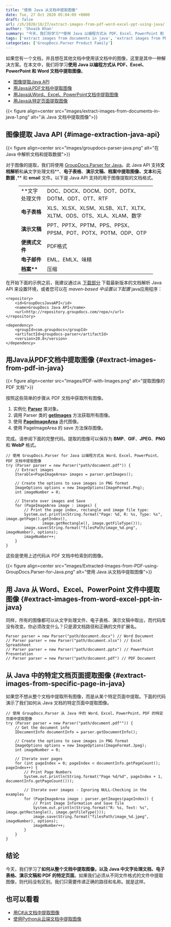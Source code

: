 ```yaml
---
title: "使用 Java 从文档中提取图像"
date: Tue, 27 Oct 2020 05:04:09 +0000
draft: false
url: /zh/2020/10/27/extract-images-from-pdf-word-excel-ppt-using-java/
author: 'Shoaib Khan'
summary: "今天，我们将学习**使用 Java 以编程方式从 PDF、Excel、PowerPoint 和 Word 文档中提取图像**。 对于图像的提取，我们将使用 [GroupDocs.Parser for Java][1]。 此 Java API 支持从文字处理文档、电子表格、演示文稿、档案和电子邮件文档中解析文档和提取图像、文本和元数据。 提取的图像可以保存为 **BMP**、**GIF**、**JPEG**、**PNG** 和 **WebP** 格式。"
tags: ['extract images from documents in java', 'extract images from PDF in Java', 'extract images from word in java', 'extract images in Java']
categories: ['GroupDocs.Parser Product Family']
---
```


如果您有一个文档，并且想在其他文档中使用该文档中的图像，这里是其中一种解决方案。在本文中，我们将学习**使用 Java 以编程方式从 PDF、Excel、PowerPoint 和 Word 文档中提取图像**。

* [图像提取Java API][2]
* [用Java从PDF文档中提取图像][3]
* [用Java从Word、Excel、PowerPoint文档中提取图像][4]
* [用Java从特定页面提取图像][5]



{{< figure align=center src="images/extract-images-from-documents-in-java-1.png" alt="从 Java 文档中提取图像">}}


## 图像提取 Java API {#image-extraction-java-api}



{{< figure align=center src="images/groupdocs-parser-java.png" alt="在 Java 中解析文档和提取数据">}}


对于图像的提取，我们将使用 [GroupDocs.Parser for Java][6]。此 Java API 支持**文档解析**和**从**文字处理文档**、**电子表格**、**演示文稿、档案中提取图像、文本**和**元数据** ,** 和 **email** 文件。以下是 Java API 支持的用于图像提取的文档格式。

<figure class="wp-block-table is-style-stripes"><table><tbody><tr><td>**文字处理文件</td><td>DOC、DOCX、DOCM、DOT、DOTX、DOTM、ODT、OTT、RTF</td></tr><tr><td><strong>电子表格</strong></td><td>XLS、XLSX、XLSM、XLSB、XLT、XLTX、XLTM、ODS、OTS、XLA、XLAM、数字</td></tr><tr><td><strong>演示文稿</strong></td><td>PPT、PPTX、PPTM、PPS、PPSX、PPSM、POT、POTX、POTM、ODP、OTP</td></tr><tr><td><strong>便携式文件</strong></td><td>PDF格式</td></tr><tr><td><strong>电子邮件</strong></td><td>EML、EMLX、味精</td></tr><tr><td><strong>档案**</strong></td><td>压缩</td></tr></tbody></table></figure>

在开始下面的示例之前，我建议通过从 [下载部分][7] 下载最新版本的文档解析 Java API 来设置环境，或者您可以在 **maven-based* 中设置以下配置* java应用程序：

```
<repository>
	<id>GroupDocsJavaAPI</id>
	<name>GroupDocs Java API</name>
	<url>http://repository.groupdocs.com/repo/</url>
</repository>
```
```
<dependency>
	<groupId>com.groupdocs</groupId>
	<artifactId>groupdocs-parser</artifactId>
	<version>20.8</version> 
</dependency>
```

## 用Java从PDF文档中提取图像 {#extract-images-from-pdf-in-java}



{{< figure align=center src="images/PDF-with-Images.png" alt="提取图像的 PDF 文档">}}


按照这些简单的步骤从 PDF 文档中获取所有图像。

1. 实例化 [**Parser**][8] 类对象。
2. 调用 Parser 类的 **[getImages][9]** 方法获取所有图像。
3. 使用 **[PageImageArea][10]** 迭代图像。
4. 使用 PageImageArea 的 save 方法保存图像。

完成。请参阅下面的完整代码。提取的图像可以保存为 **BMP**、**GIF**、**JPEG**、**PNG** 和 **WebP** 格式。

```
// 使用 GroupDocs.Parser for Java 以编程方式从 Word、Excel、PowerPoint、PDF 文档中提取图像
try (Parser parser = new Parser("path/document.pdf")) {
	// Extract images
	Iterable<PageImageArea> images = parser.getImages();

	// Create the options to save images in PNG format
	ImageOptions options = new ImageOptions(ImageFormat.Png);
	int imageNumber = 0;

	// Iterate over images and Save
	for (PageImageArea image : images) {
		// Print the page index, rectangle and image file type:
		System.out.println(String.format("Page: %d, R: %s, Type: %s", image.getPage().getIndex(), 
				image.getRectangle(), image.getFileType()));
		image.save(String.format("filesPath/image_%d.png", imageNumber), options);
		imageNumber++;
	}
}
```

这些是使用上述代码从 PDF 文档中检索到的图像。



{{< figure align=center src="images/Extracted-Images-from-PDF-using-GroupDocs.Parser-for-Java.png" alt="使用 Java 从文档中提取图像">}}


## 用 Java 从 Word、Excel、PowerPoint 文件中提取图像 {#extract-images-from-word-excel-ppt-in-java}

同样，所有的图像都可以从文字处理文件、电子表格、演示文稿中取出，而代码库没有改变。你必须改变什么？只是源文档路径和正确的文件扩展名。

```
Parser parser = new Parser("path/document.docx") // Word Document
// Parser parser = new Parser("path/document.xlsx") // Excel Spreadsheet
// Parser parser = new Parser("path/document.pptx") // PowerPoint Presentation
// Parser parser = new Parser("path/document.pdf") // PDF Document

```

## 从 Java 中的特定文档页面提取图像 {#extract-images-from-specific-page-in-java}

如果您不想从整个文档中提取所有图像，而是从某个特定页面中提取。下面的代码演示了我们如何从 Java 文档的特定页面中提取图像。

```
// 使用 GroupDocs.Parser 从 Java 中的 Word、Excel、PowerPoint、PDF 的特定页面中提取图像
try (Parser parser = new Parser("path/document.pdf"")) {
	// Get the document info
	IDocumentInfo documentInfo = parser.getDocumentInfo();

	// Create the options to save images in PNG format
	ImageOptions options = new ImageOptions(ImageFormat.Jpeg);
	int imageNumber = 0;

	// Iterate over pages
	for (int pageIndex = 0; pageIndex < documentInfo.getPageCount(); pageIndex++) {
		// Print Page Numbers
		System.out.println(String.format("Page %d/%d", pageIndex + 1, documentInfo.getPageCount()));

		// Iterate over images - Ignoring NULL-Checking in the examples
		for (PageImageArea image : parser.getImages(pageIndex)) {
			// Print Image Information and Save file
			System.out.println(String.format("R: %s, Text: %s", image.getRectangle(), image.getFileType()));
			image.save(String.format("filesPath/image_%d.jpeg", imageNumber), options);
			imageNumber++;
		}
	}
}
```

## 结论

今天，我们学习了**如何从整个文档中提取图像，以及 Java 中文字处理文档、电子表格、演示文稿和 PDF 的特定页面**。如果我们必须从不同文件格式的文件中提取图像，则代码没有区别。我们只需要传递正确的路径和名称。就是这样。

## 也可以看看

* [用C#从文档中提取图像][11]
* [使用Python从云端文档中提取图像][12]







[1]: https://products.groupdocs.com/parser/java
[2]: #image-extraction-java-api
[3]: #extract-images-from-pdf-in-java
[4]: #extract-images-from-word-excel-ppt-in-java
[5]: #extract-images-from-specific-page-in-java
[6]: https://products.groupdocs.com/parser/java
[7]: https://downloads.groupdocs.com/parser/java
[8]: https://apireference.groupdocs.com/java/parser/com.groupdocs.parser/Parser
[9]: https://apireference.groupdocs.com/java/parser/com.groupdocs.parser/Parser#getImages()
[10]: https://apireference.groupdocs.com/java/parser/com.groupdocs.parser.data/PageImageArea
[11]: https://blog.groupdocs.com/2020/10/28/extract-images-from-pdf-word-excel-ppt-using-csharp/
[12]: https://blog.groupdocs.cloud/2020/10/25/extract-images-from-word-excel-ppt-pdf-using-python/


